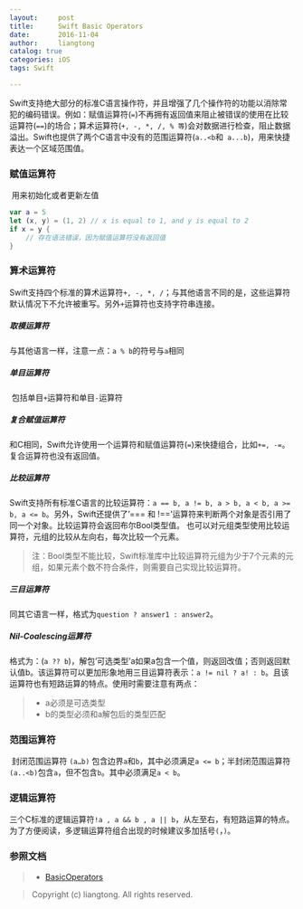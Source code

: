 ```yaml
---
layout:     post
title:      Swift Basic Operators
date:       2016-11-04
author:     liangtong
catalog: true
categories: iOS
tags: Swift 

---
```




​	Swift支持绝大部分的标准C语言操作符，并且增强了几个操作符的功能以消除常犯的编码错误。例如：赋值运算符(`=`)不再拥有返回值来阻止被错误的使用在比较运算符(`==`)的场合；算术运算符(`+, -, *, /, % 等`)会对数据进行检查，阻止数据溢出。Swift也提供了两个C语言中没有的范围运算符(`a..<b`和` a...b`)，用来快捷表达一个区域范围值。



<!-- more -->

### 赋值运算符
​	用来初始化或者更新左值
```Swift
var a = 5 
let (x, y) = (1, 2) // x is equal to 1, and y is equal to 2
if x = y {
    // 存在语法错误，因为赋值运算符没有返回值
}
```

### 算术运算符
​	Swift支持四个标准的算术运算符`+, -, *, /`；与其他语言不同的是，这些运算符默认情况下不允许被重写。另外`+`运算符也支持字符串连接。

##### 取模运算符
​	与其他语言一样，注意一点：`a % b`的符号与`a`相同

##### 单目运算符
​	包括单目`+`运算符和单目`-`运算符

##### 复合赋值运算符
​	和C相同，Swift允许使用一个运算符和赋值运算符(`=`)来快捷组合，比如`+=, -=`。复合运算符也没有返回值。

##### 比较运算符
​	Swift支持所有标准C语言的比较运算符：`a == b, a != b, a > b, a < b, a >= b, a <= b`。另外，Swift还提供了’=== 和 !==’运算符来判断两个对象是否引用了同一个对象。比较运算符会返回布尔Bool类型值。
也可以对元组类型使用比较运算符，元组的比较从左向右，每次比较一个元素。

> 注：Bool类型不能比较，Swift标准库中比较运算符元组为少于7个元素的元组，如果元素个数不符合条件，则需要自己实现比较运算符。

##### 三目运算符
​	同其它语言一样，格式为`question ? answer1 : answer2`。

##### Nil-Coalescing运算符
​	格式为：(`a ?? b`)，解包’可选类型’a如果a包含一个值，则返回改值；否则返回默认值b。该运算符可以更加形象地用三目运算符表示：`a != nil ? a! : b`。且该运算符也有短路运算的特点。使用时需要注意有两点：

 >* a必须是可选类型 
 >* b的类型必须和a解包后的类型匹配

### 范围运算符
​	封闭范围运算符 `(a…b)` 包含边界`a`和`b`，其中必须满足`a <= b`；半封闭范围运算符`(a..<b)`包含`a`，但不包含`b`。其中必须满足`a < b`。

### 逻辑运算符
​	三个C标准的逻辑运算符`!a , a && b , a || b`，从左至右，有短路运算的特点。为了方便阅读，多逻辑运算符组合出现的时候建议多加括号`(`，`)`。



### 参照文档

>* <a href="https://developer.apple.com/library/content/documentation/Swift/Conceptual/Swift_Programming_Language/BasicOperators.html/">BasicOperators</a> 

>
>
>
>
>
>
>​Copyright (c) liangtong. All rights reserved.
>


